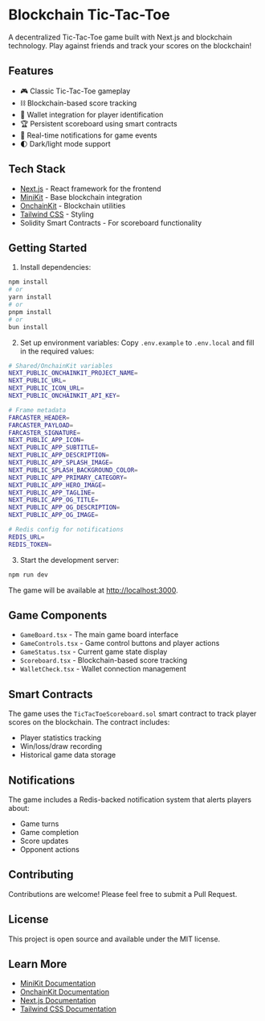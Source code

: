 # Blockchain Tic-Tac-Toe

A decentralized Tic-Tac-Toe game built with Next.js and blockchain technology. Play against friends and track your scores on the blockchain!

## Features

- 🎮 Classic Tic-Tac-Toe gameplay
- ⛓️ Blockchain-based score tracking
- 👛 Wallet integration for player identification
- 🏆 Persistent scoreboard using smart contracts
- 🔔 Real-time notifications for game events
- 🌓 Dark/light mode support

## Tech Stack

- [Next.js](https://nextjs.org) - React framework for the frontend
- [MiniKit](https://docs.base.org/builderkits/minikit/overview) - Base blockchain integration
- [OnchainKit](https://www.base.org/builders/onchainkit) - Blockchain utilities
- [Tailwind CSS](https://tailwindcss.com) - Styling
- Solidity Smart Contracts - For scoreboard functionality

## Getting Started

1. Install dependencies:
```bash
npm install
# or
yarn install
# or
pnpm install
# or
bun install
```

2. Set up environment variables:
Copy `.env.example` to `.env.local` and fill in the required values:

```bash
# Shared/OnchainKit variables
NEXT_PUBLIC_ONCHAINKIT_PROJECT_NAME=
NEXT_PUBLIC_URL=
NEXT_PUBLIC_ICON_URL=
NEXT_PUBLIC_ONCHAINKIT_API_KEY=

# Frame metadata
FARCASTER_HEADER=
FARCASTER_PAYLOAD=
FARCASTER_SIGNATURE=
NEXT_PUBLIC_APP_ICON=
NEXT_PUBLIC_APP_SUBTITLE=
NEXT_PUBLIC_APP_DESCRIPTION=
NEXT_PUBLIC_APP_SPLASH_IMAGE=
NEXT_PUBLIC_SPLASH_BACKGROUND_COLOR=
NEXT_PUBLIC_APP_PRIMARY_CATEGORY=
NEXT_PUBLIC_APP_HERO_IMAGE=
NEXT_PUBLIC_APP_TAGLINE=
NEXT_PUBLIC_APP_OG_TITLE=
NEXT_PUBLIC_APP_OG_DESCRIPTION=
NEXT_PUBLIC_APP_OG_IMAGE=

# Redis config for notifications
REDIS_URL=
REDIS_TOKEN=
```

3. Start the development server:
```bash
npm run dev
```

The game will be available at [http://localhost:3000](http://localhost:3000).

## Game Components

- `GameBoard.tsx` - The main game board interface
- `GameControls.tsx` - Game control buttons and player actions
- `GameStatus.tsx` - Current game state display
- `Scoreboard.tsx` - Blockchain-based score tracking
- `WalletCheck.tsx` - Wallet connection management

## Smart Contracts

The game uses the `TicTacToeScoreboard.sol` smart contract to track player scores on the blockchain. The contract includes:

- Player statistics tracking
- Win/loss/draw recording
- Historical game data storage

## Notifications

The game includes a Redis-backed notification system that alerts players about:

- Game turns
- Game completion
- Score updates
- Opponent actions

## Contributing

Contributions are welcome! Please feel free to submit a Pull Request.

## License

This project is open source and available under the MIT license.

## Learn More

- [MiniKit Documentation](https://docs.base.org/builderkits/minikit/overview)
- [OnchainKit Documentation](https://docs.base.org/builderkits/onchainkit/getting-started)
- [Next.js Documentation](https://nextjs.org/docs)
- [Tailwind CSS Documentation](https://tailwindcss.com/docs)